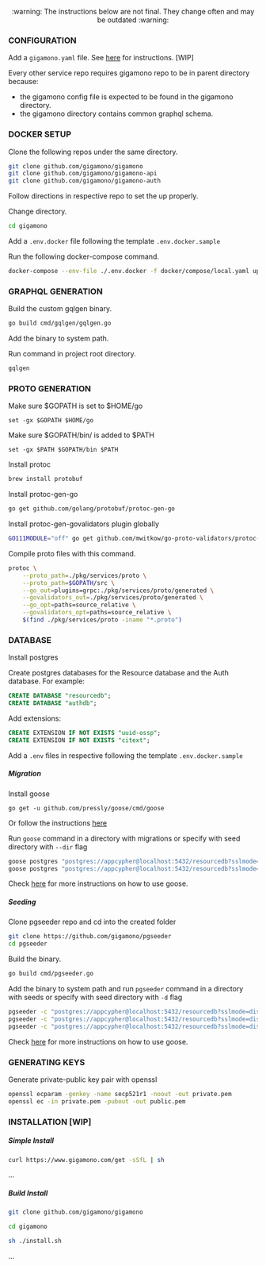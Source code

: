 <p align="center">
:warning:  The instructions below are not final. They change often and may be outdated  :warning:
</p>

### CONFIGURATION

Add a `gigamono.yaml` file. See [here](#) for instructions. [WIP]

Every other service repo requires gigamono repo to be in parent directory because:
- the gigamono config file is expected to be found in the gigamono directory.
- the gigamono directory contains common graphql schema.


### DOCKER SETUP

Clone the following repos under the same directory.

```sh
git clone github.com/gigamono/gigamono
git clone github.com/gigamono/gigamono-api
git clone github.com/gigamono/gigamono-auth
```

Follow directions in respective repo to set the up properly.

Change directory.

```sh
cd gigamono
```

Add a `.env.docker` file following the template `.env.docker.sample`

Run the following docker-compose command.

```sh
docker-compose --env-file ./.env.docker -f docker/compose/local.yaml up
```

### GRAPHQL GENERATION

Build the custom gqlgen binary.

```sh
go build cmd/gqlgen/gqlgen.go
```

Add the binary to system path.

Run command in project root directory.

```sh
gqlgen
```

### PROTO GENERATION

Make sure $GOPATH is set to $HOME/go

```fish
set -gx $GOPATH $HOME/go
```

Make sure $GOPATH/bin/ is added to $PATH

```fish
set -gx $PATH $GOPATH/bin $PATH
```

Install protoc

```sh
brew install protobuf
```

Install protoc-gen-go

```sh
go get github.com/golang/protobuf/protoc-gen-go
```

Install protoc-gen-govalidators plugin globally

```sh
GO111MODULE="off" go get github.com/mwitkow/go-proto-validators/protoc-gen-govalidators
```

Compile proto files with this command.

```sh
protoc \
	--proto_path=./pkg/services/proto \
	--proto_path=$GOPATH/src \
	--go_out=plugins=grpc:./pkg/services/proto/generated \
	--govalidators_out=./pkg/services/proto/generated \
	--go_opt=paths=source_relative \
	--govalidators_opt=paths=source_relative \
	$(find ./pkg/services/proto -iname "*.proto")
```

### DATABASE

Install postgres

Create postgres databases for the Resource database and the Auth database. For example:

```sql
CREATE DATABASE "resourcedb";
CREATE DATABASE "authdb";
```

Add extensions:

```sql
CREATE EXTENSION IF NOT EXISTS "uuid-ossp";
CREATE EXTENSION IF NOT EXISTS "citext";
```

Add a `.env` files in respective following the template `.env.docker.sample`

##### Migration

Install goose

```
go get -u github.com/pressly/goose/cmd/goose
```

Or follow the instructions [here](https://github.com/pressly/goose#install)

Run `goose` command in a directory with migrations or specify with seed directory with `--dir` flag

```sh
goose postgres "postgres://appcypher@localhost:5432/resourcedb?sslmode=disable" up
goose postgres "postgres://appcypher@localhost:5432/resourcedb?sslmode=disable" reset
```

Check [here](https://github.com/pressly/goose) for more instructions on how to use goose.

##### Seeding

Clone pgseeder repo and cd into the created folder

```sh
git clone https://github.com/gigamono/pgseeder
cd pgseeder
```

Build the binary.

```sh
go build cmd/pgseeder.go
```

Add the binary to system path and run `pgseeder` command in a directory with seeds or specify with seed directory with `-d` flag

```sh
pgseeder -c "postgres://appcypher@localhost:5432/resourcedb?sslmode=disable" --add users
pgseeder -c "postgres://appcypher@localhost:5432/resourcedb?sslmode=disable" --add-all -d internal/db/seeds/resource
pgseeder -c "postgres://appcypher@localhost:5432/resourcedb?sslmode=disable" --remove-all
```

Check [here](https://github.com/gigamono/pgseeder) for more instructions on how to use goose.

### GENERATING KEYS

Generate private-public key pair with openssl

```sh
openssl ecparam -genkey -name secp521r1 -noout -out private.pem
openssl ec -in private.pem -pubout -out public.pem
```

### INSTALLATION [WIP]

##### Simple Install

```sh
curl https://www.gigamono.com/get -sSfL | sh
```

...

##### Build Install

```sh
git clone github.com/gigamono/gigamono
```

```sh
cd gigamono
```

```sh
sh ./install.sh
```

...
